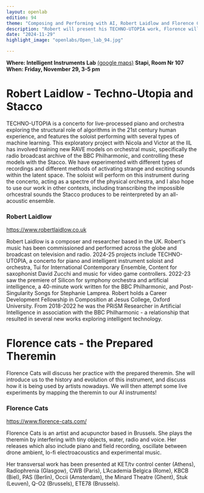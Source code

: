 ```yaml
---
layout: openlab
edition: 94
theme: "Composing and Performing with AI, Robert Laidlow and Florence Cats"
description: "Robert will present his TECHNO-UTOPIA work, Florence will discuss her practice with the theremin"
date: "2024-11-29"
highlight_image: "openlabs/Open_lab_94.jpg"

---
```


**Where: Intelligent Instruments Lab** [(google maps)](https://maps.app.goo.gl/MPkgEHek7BEoyNJG6)
**Stapi, Room Nr 107**
**When: Friday, November 29, 3-5 pm**
<script>
    import CaptionedImage from "../../components/Images/CaptionedImage.svelte"
</script>


# Robert Laidlow - Techno-Utopia and Stacco

<CaptionedImage
    src="openlabs/Robert_Laidlow.jpg"
    alt="Composer Robert Laidlow" 
    caption="Composer Robert Laidlow"/>

TECHNO-UTOPIA is a concerto for live-processed piano and orchestra exploring the structural role of algorithms in the 21st century human experience, and features the soloist performing with several types of machine learning. This exploratory project with Nicola and Victor at the IIL has involved training new RAVE models on orchestral music, specifically the radio broadcast archive of the BBC Philharmonic, and controlling these models with the Stacco. We have experimented with different types of recordings and different methods of activating strange and exciting sounds within the latent space. The soloist will perform on this instrument during the concerto, acting as a spectre of the physical orchestra, and I also hope to use our work in other contexts, including transcribing the impossible orhcestral sounds the Stacco produces to be reinterpreted by an all-acoustic ensemble.


### Robert Laidlow
https://www.robertlaidlow.co.uk


Robert Laidlow is a composer and researcher based in the UK. Robert's music has been commissioned and performed across the globe and broadcast on television and radio. 2024-25 projects include TECHNO-UTOPIA, a concerto for piano and intelligent instrument soloist and orchestra, Tui for International Contemporary Ensemble, Content for saxophonist David Zucchi and music for video game controllers. 2022-23 saw the premiere of Silicon for symphony orchestra and artificial intelligence, a 40-minute work written for the BBC Philharmonic, and Post-Singularity Songs for Stephanie Lamprea. Robert holds a Career Development Fellowship in Composition at Jesus College, Oxford University. From 2018-2022 he was the PRiSM Researcher in Artificial Intelligence in association with the BBC Philharmonic - a relationship that resulted in several new works exploring intelligent technology.


# Florence cats - the Prepared Theremin

<CaptionedImage
    src="openlabs/Florence_Cats.jpg"
    alt="Musician Florence Cats" 
    caption="Musician Florence Cats"/>


Florence Cats will discuss her practice with the prepared theremin. She will introduce us to the history and evolution of this instrument, and discuss how it is being used by artists nowadays. We will then attempt some live experiments by mapping the theremin to our AI instruments!

### Florence Cats
https://www.florence-cats.com/

Florence Cats is an artist and acupunctor based in Brussels. She plays the theremin by interfering with tiny objects, water, radio and voice. Her releases which also include piano and field recording, oscillate between drone ambient, lo-fi electroacoustics and experimental music.

Her transversal work has been presented at KET/tv control center (Athens), Radiophrenia (Glasgow), CWB (Paris), L’Academia Belgica (Rome), KBCB (Biel), PAS (Berlin), Occii (Amsterdam), the Minard Theatre (Ghent), Stuk (Leuven), Q-O2 (Brussels), ETE78 (Brussels).

